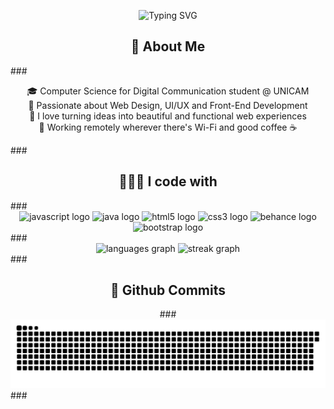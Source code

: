 <p align="center">
  <img src="https://readme-typing-svg.demolab.com?font=JetBrains+Mono&size=24&pause=1000&center=true&vCenter=true&width=435&lines=Hi%2C+I'm+Jason+%F0%9F%91%8B;Front-End+Developer;UI%2FUX+Guy;Frameworks+Enthusiast" alt="Typing SVG" />
</p>


###
<h2 align="center">🚀 About Me</h2>
###
<p align="center">
🎓 Computer Science for Digital Communication student @ UNICAM  <br>
🎨 Passionate about Web Design, UI/UX and Front-End Development <br>
💼 I love turning ideas into beautiful and functional web experiences <br>
🏡 Working remotely wherever there's Wi-Fi and good coffee ☕
</p>
###
<h2 align="center">🧑🏼‍💻 I code with</h2>
###
<div align="center">
  <img src="https://cdn.jsdelivr.net/gh/devicons/devicon/icons/javascript/javascript-original.svg" height="40" alt="javascript logo"  />
  <img src="https://cdn.jsdelivr.net/gh/devicons/devicon/icons/java/java-original.svg" height="40" alt="java logo"  />
  <img src="https://cdn.jsdelivr.net/gh/devicons/devicon/icons/html5/html5-original.svg" height="40" alt="html5 logo"  />
  <img src="https://cdn.jsdelivr.net/gh/devicons/devicon/icons/css3/css3-original.svg" height="40" alt="css3 logo"  />
  <img src="https://cdn.jsdelivr.net/gh/devicons/devicon/icons/behance/behance-original.svg" height="40" alt="behance logo"  />
  <img src="https://cdn.jsdelivr.net/gh/devicons/devicon/icons/bootstrap/bootstrap-original.svg" height="40" alt="bootstrap logo"  />
</div>
###
<div align="center">
  <img src="https://github-readme-stats.vercel.app/api/top-langs?username=xBh4ne&locale=en&hide_title=false&layout=compact&card_width=320&langs_count=5&theme=dark&hide_border=false&order=2" height="150" alt="languages graph"  />
  <img src="https://streak-stats.demolab.com?user=xBh4ne&locale=en&mode=daily&theme=dark&hide_border=false&border_radius=5&order=3" height="150" alt="streak graph"  />
</div>
###
<div align="center">
  <h2>🚀 Github Commits</h2>
  ###
  <img src="https://raw.githubusercontent.com/zanepearton/zanepearton/output/github-contribution-grid-snake-dark.svg#gh-dark-mode-only" alt="GitHub Contribution Grid Snake Animation Dark Mode"/>
</div>
###


